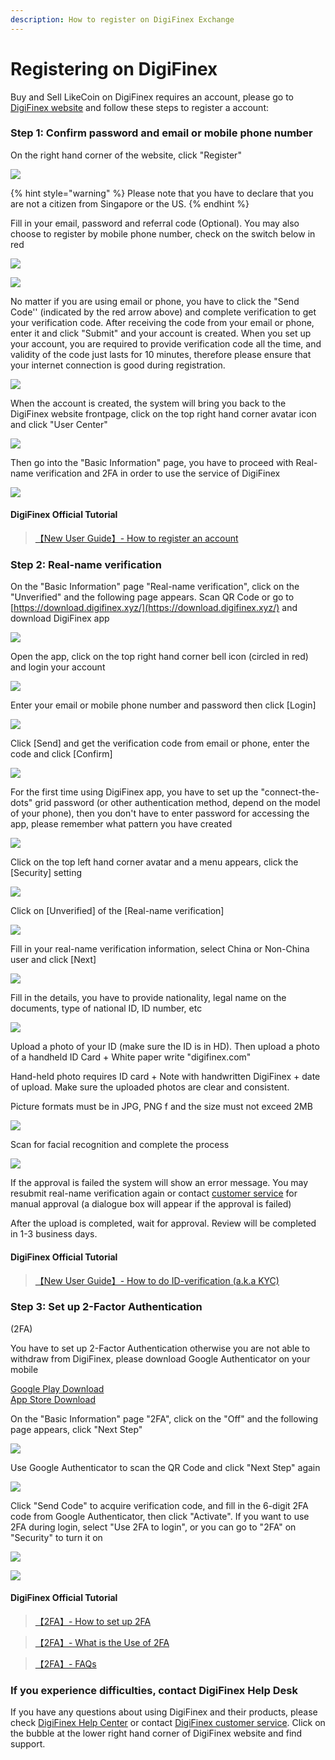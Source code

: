 ```yaml
---
description: How to register on DigiFinex Exchange
---
```


# Registering on DigiFinex

Buy and Sell LikeCoin on DigiFinex requires an account, please go to [DigiFinex website](https://www.digifinex.com/zh-cn/?ts=1597115837) and follow these steps to register a account:



### Step 1: Confirm password and email or mobile phone number

On the right hand corner of the website, click "Register"

![](../../.gitbook/assets/digifinex-1-en.png)

{% hint style="warning" %}
Please note that you have to declare that you are not a citizen from Singapore or the US.
{% endhint %}

Fill in your email, password and referral code \(Optional\). You may also choose to register by mobile phone number, check on the switch below in red

![](../../.gitbook/assets/digifinex-2-en.png)

![](../../.gitbook/assets/digifinex-3-en.png)

No matter if you are using email or phone, you have to click the "Send Code'' \(indicated by the red arrow above\) and complete verification to get your verification code. After receiving the code from your email or phone, enter it and click "Submit" and your account is created. When you set up your account, you are required to provide verification code all the time, and validity of the code just lasts for 10 minutes, therefore please ensure that your internet connection is good during registration.

![](../../.gitbook/assets/digifinex-4-en.png)

When the account is created, the system will bring you back to the DigiFinex website frontpage, click on the top right hand corner avatar icon and click "User Center"

![](../../.gitbook/assets/digifinex-5-en.png)

Then go into the "Basic Information" page, you have to proceed with Real-name verification and 2FA in order to use the service of DigiFinex

![](../../.gitbook/assets/digifinex-6-en.png)

#### DigiFinex Official Tutorial

> [【New User Guide】- How to register an account](https://digifinex.zendesk.com/hc/en-us/articles/360006576493--New-User-Guide-How-to-register-an-account)

### Step 2: Real-name verification <a id="2"></a>

On the "Basic Information" page "Real-name verification", click on the "Unverified" and the following page appears. Scan QR Code or go to [https://download.digifinex.xyz/](https://download.digifinex.xyz/) and download DigiFinex app

![](../../.gitbook/assets/digifinex-11-en.png)

Open the app, click on the top right hand corner bell icon \(circled in red\) and login your account

![](../../.gitbook/assets/digifinex-mobile-1.png)

Enter your email or mobile phone number and password then click \[Login\]

![](../../.gitbook/assets/digifinex-mobile-2.png)

Click \[Send\] and get the verification code from email or phone, enter the code and click \[Confirm\]

![](../../.gitbook/assets/digifinex-mobile-3.png)

For the first time using DigiFinex app, you have to set up the "connect-the-dots" grid password \(or other authentication method, depend on the model of your phone\), then you don't have to enter password for accessing the app, please remember what pattern you have created



![](../../.gitbook/assets/digifinex-mobile-4.png)

Click on the top left hand corner avatar and a menu appears, click the \[Security\] setting

![](../../.gitbook/assets/digifinex-mobile-5.png)

Click on \[Unverified\] of the \[Real-name verification\] 

![](../../.gitbook/assets/digifinex-mobile-6.png)

Fill in your real-name verification information, select China or Non-China user and click \[Next\]

![](../../.gitbook/assets/digifinex-mobile-7.png)

Fill in the details, you have to provide nationality, legal name on the documents, type of national ID,  ID number, etc

![](../../.gitbook/assets/digifinex-mobile-8.png)

Upload a photo of your ID \(make sure the ID is in HD\). Then upload a photo of a handheld ID Card + White paper write "digifinex.com"

Hand-held photo requires ID card + Note with handwritten DigiFinex + date of upload. Make sure the uploaded photos are clear and consistent. 

Picture formats must be in JPG, PNG f and the size must not exceed 2MB

![](../../.gitbook/assets/mceclip1.png)

Scan for facial recognition and complete the process

![](../../.gitbook/assets/shi-ming-ren-zheng-yuan-tu-560-tu-.jpg)

If the approval is failed the system will show an error message. You may resubmit real-name verification again or contact [customer service](https://digifinex.zendesk.com/hc/en-us/articles/360000525241-How-to-get-help-for-the-Customer-Service) for manual approval \(a dialogue box will appear if the approval is failed\)

After the upload is completed, wait for approval. Review will be completed in 1-3 business days.

#### DigiFinex Official Tutorial

> [【New User Guide】- How to do ID-verification \(a.k.a KYC\)](https://digifinex.zendesk.com/hc/en-us/articles/360006473334--New-User-Guide-How-to-do-ID-verification-a-k-a-KYC-)

### Step 3: Set up 2-Factor Authentication \(2FA\) <a id="3-google-"></a>

You have to set up 2-Factor Authentication otherwise you are not able to withdraw from DigiFinex, please download Google Authenticator on your mobile

[Google Play Download](https://play.google.com/store/apps/details?id=com.google.android.apps.authenticator2&hl=zh_TW)  
[App Store Download](https://apps.apple.com/hk/app/google-authenticator/id388497605)

On the "Basic Information" page "2FA", click on the "Off" and the following page appears, click "Next Step"

![](../../.gitbook/assets/digifinex-7-en.png)

Use Google Authenticator to scan the QR Code and click "Next Step" again

![](../../.gitbook/assets/digifinex-8-en.png)

Click "Send Code" to acquire verification code, and fill in the 6-digit 2FA code from Google Authenticator, then click "Activate". If you want to use 2FA during login, select "Use 2FA to login", or you can go to "2FA" on "Security" to turn it on



![](../../.gitbook/assets/digifinex-9-en.png)

![](../../.gitbook/assets/digifinex-10-en.png)

#### DigiFinex Official Tutorial

> [【2FA】- How to set up 2FA](https://digifinex.zendesk.com/hc/en-us/articles/360007869553--2FA-How-to-set-up-2FA)

> [【2FA】- What is the Use of 2FA](https://digifinex.zendesk.com/hc/en-us/articles/360000511061--2FA-What-is-the-Use-of-2FA)

> [【2FA】- FAQs](https://digifinex.zendesk.com/hc/en-us/articles/360000518802-FAQ-about-2FA)

### If you experience difficulties, contact DigiFinex Help Desk

If you have any questions about using DigiFinex and their products,  please check [DigiFinex Help Center](https://digifinex.zendesk.com/hc/en-us) or contact [DigiFinex customer service](https://digifinex.zendesk.com/hc/en-us/articles/360000525241-How-to-get-help-for-the-Customer-Service). Click on the bubble at the lower right hand corner of DigiFinex website and find support.

